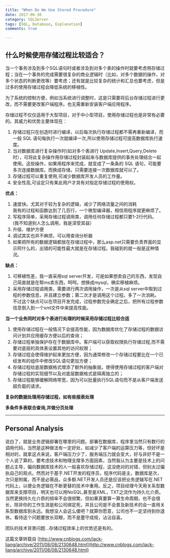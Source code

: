 ```yaml
---
title: "When Do We Use Stored Procedure"
date: 2017-06-30
category: SQLServer
tags: [SQL, Database, Explanation]
comments: true

---
```



## 什么时候使用存储过程比较适合？  

当一个事务涉及到多个SQL语句时或者涉及到对多个表的操作时就要考虑用存储过程；当在一个事务的完成需要很复杂的商业逻辑时（比如，对多个数据的操作，对多个状态的判断更改等）要考虑；还有就是比较复杂的统计和汇总也要考虑，但是过多的使用存储过程会降低系统的移植性。   

为了系统的控制方便，例如当系统进行调整时，这是只需要将后台存储过程进行更改，而不需要更改客户端程序。也无需重新安装客户端应用程序。  

存储过程不仅仅适用于大型项目，对于中小型项目，使用存储过程也是非常有必要的。其威力和优势主要体现在：  
1. 存储过程只在创造时进行编译，以后每次执行存储过程都不需再重新编译，而一般 SQL 语句每执行一次就编译一次,所以使用存储过程可提高数据库执行速度。  
2. 当对数据库进行复杂操作时(如对多个表进行 Update,Insert,Query,Delete 时），可将此复杂操作用存储过程封装起来与数据库提供的事务处理结合一起使用。这些操作，如果用程序来完成，就变成了一条条的 SQL 语句，可能要多次连接数据库。而换成存储，只需要连接一次数据库就可以了。  
3. 存储过程可以重复使用,可减少数据库开发人员的工作量。  
4. 安全性高,可设定只有某此用户才具有对指定存储过程的使用权。  
  
  
**优点：**  

1. 速度快。尤其对于较为复杂的逻辑，减少了网络流量之间的消耗  
我有的过程和函数达到了几百行，一个微型编译器，相信用程序就更麻烦了。
2. 写程序简单，采用存储过程调用类，调用任何存储过程都只要1-2行代码。  
(我不知道别人怎么调用，我是深受其益）
3. 升级、维护方便
4. 调试其实也并不麻烦，可以用查询分析器
5. 如果把所有的数据逻辑都放在存储过程中，那么asp.net只需要负责界面的显示阿什么的，出错的可能性最大就是在存储过程。我碰到的就一般是这种情况。

**缺点：**  

1. 可移植性差，我一直采用sql server开发，可是如果想卖自己的东西，发现自己简直就是在帮ms卖东西，呵呵。想换成mysql，确实移植麻烦。
2. 采用存储过程调用类，需要进行两次调用操作，一次是从sql server中取到过程的参数信息，并且建立参数；第二次才是调用这个过程。多了一次消耗。  
不过这个缺点可以在项目开发完成，过程参数完全确定之后，把所有过程参数信息倒入到一个xml文件中来提高性能。


**当一个业务同时对多个表进行处理的时候采用存储过程比较合适**  

1. 使用存储过程在一般情况下会提高性能，因为数据库优化了存储过程的数据访问计划并应用缓存方便以后的查询；
2. 存储过程单独保护存在于数据库中。客户端可以获取权限执行存储过程,而不需要对底层的具体表设置其他的访问权限；
3. 存储过程会使得维护起来更加方便，因为通常修改一个存储过程要比在一个已经发布的组件中修改SQL语句更加方便；
4. 存储过程给底层数据格式增添了额外的抽象层。使得使用存储过程的客户端对存储过程的实现细节以及对底层数据格式是隔离独立的；
5. 存储过程能够缓解网络带宽，因为可以批量执行SQL语句而不是从客户端发送超负载的请求。

**复杂的数据处理用存储过程，如有些报表处理**  

**多条件多表联合查询,并做分页处理**  

*** 

## Personal Analysis

说白了，就是业务逻辑部署在哪里的问题。部署在数据库，程序里当然只有数行的调用代码，当然是这种做法有一定好处，如减少了客户端的运算压力等，但好坏是相对的，就拿这点来说，客户端压力少了，服务端压力就会变大，好与非好不是一个人说了算的，要考虑技术和物理支撑多方面因素，当然我认为主要是技术上的问题占主导，偏向数据库技术的人一般喜欢存储过程，这没绝对的对错，但别太过偏执自己的观点。然而对于基于.NET开发的程序员，程序代码是主，数据库是次，次只是附属，而不是必需品，众多额.NET开发人员还是应该把业务逻辑写在.NET代码上，以便业务逻辑在不断更替的技术中重用。反之，项目经理今天用关系型数据库来支撑项目，明天也可以用NoSQL,甚至是XML，TXT之流作为持久化介质。当然更换持久化介质的频率不会很频繁，但如果真要算一算生命周期，也不会很长，除非你的工作生涯是和公司绑定死，并且公司是不会普及新技术的会一直用关系型数据库到永远。我想没人会这么傻吧？就算你愿意，公司也不一定坚持到你退休。看待这个问题要放长双眼，而不是墨守成规，沾沾自喜。  

团队的技术背景问题...存储过程效率上的优势还是有的。  
  

这篇文章转载自 [http://www.cnblogs.com/jack-liang/archive/2011/08/08/2130648.html](http://www.cnblogs.com/jack-liang/archive/2011/08/08/2130648.html)


